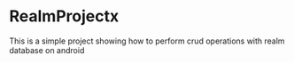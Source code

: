 # RealmProjectx
This is a simple project  showing how to perform crud operations with realm database on android
